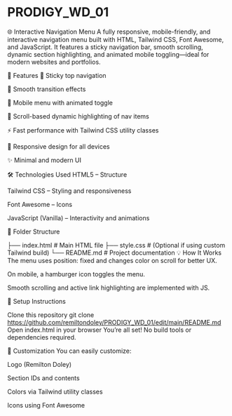 # PRODIGY_WD_01

🌐 Interactive Navigation Menu
A fully responsive, mobile-friendly, and interactive navigation menu built with HTML, Tailwind CSS, Font Awesome, and JavaScript. It features a sticky navigation bar, smooth scrolling, dynamic section highlighting, and animated mobile toggling—ideal for modern websites and portfolios.

🚀 Features
🔗 Sticky top navigation

🎨 Smooth transition effects

📱 Mobile menu with animated toggle

🧭 Scroll-based dynamic highlighting of nav items

⚡ Fast performance with Tailwind CSS utility classes

📐 Responsive design for all devices

✨ Minimal and modern UI



🛠️ Technologies Used
HTML5 – Structure

Tailwind CSS – Styling and responsiveness

Font Awesome – Icons

JavaScript (Vanilla) – Interactivity and animations

📂 Folder Structure

├── index.html          # Main HTML file
├── style.css           # (Optional if using custom Tailwind build)
└── README.md           # Project documentation
💡 How It Works
The menu uses position: fixed and changes color on scroll for better UX.

On mobile, a hamburger icon toggles the menu.

Smooth scrolling and active link highlighting are implemented with JS.

🔧 Setup Instructions

Clone this repository
git clone https://github.com/remiltondoley/PRODIGY_WD_01/edit/main/README.md
Open index.html in your browser
You’re all set! No build tools or dependencies required.

📌 Customization
You can easily customize:

Logo (Remilton Doley)

Section IDs and contents

Colors via Tailwind utility classes

Icons using Font Awesome
